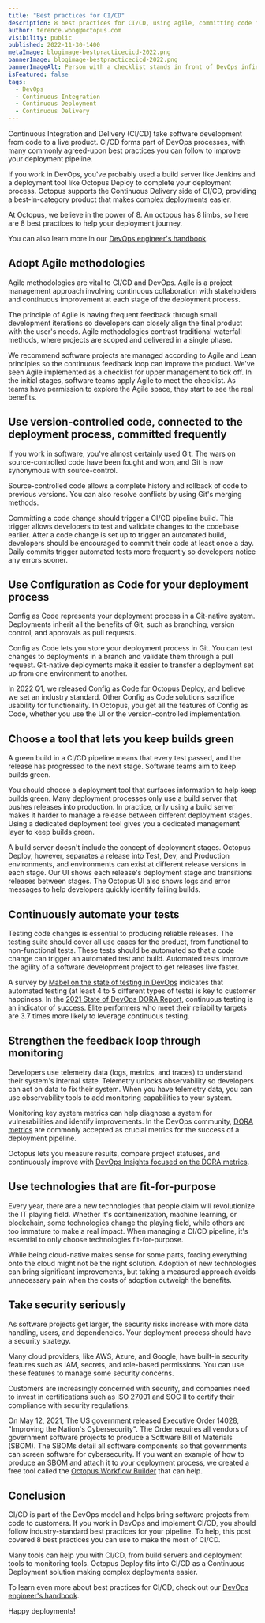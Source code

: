 ```yaml
---
title: "Best practices for CI/CD"
description: 8 best practices for CI/CD, using agile, committing code frequently, using Config as Code, keeping builds green, automating your tests, using a feedback loop, and using fit for purpose technologies.
author: terence.wong@octopus.com
visibility: public
published: 2022-11-30-1400
metaImage: blogimage-bestpracticecicd-2022.png
bannerImage: blogimage-bestpracticecicd-2022.png
bannerImageAlt: Person with a checklist stands in front of DevOps infinity symbol.
isFeatured: false
tags:
  - DevOps
  - Continuous Integration
  - Continuous Deployment
  - Continuous Delivery
---
```


Continuous Integration and Delivery (CI/CD) take software development from code to a live product. CI/CD forms part of DevOps processes, with many commonly agreed-upon best practices you can follow to improve your deployment pipeline. 

If you work in DevOps, you've probably used a build server like Jenkins and a deployment tool like Octopus Deploy to complete your deployment process. Octopus supports the Continuous Delivery side of CI/CD, providing a best-in-category product that makes complex deployments easier. 

At Octopus, we believe in the power of 8. An octopus has 8 limbs, so here are 8 best practices to help your deployment journey.

You can also learn more in our [DevOps engineer's handbook](https://octopus.com/devops/).

## Adopt Agile methodologies

Agile methodologies are vital to CI/CD and DevOps. Agile is a project management approach involving continuous collaboration with stakeholders and continuous improvement at each stage of the deployment process. 

The principle of Agile is having frequent feedback through small development iterations so developers can closely align the final product with the user's needs. Agile methodologies contrast traditional waterfall methods, where projects are scoped and delivered in a single phase.

We recommend software projects are managed according to Agile and Lean principles so the continuous feedback loop can improve the product. We've seen Agile implemented as a checklist for upper management to tick off. In the initial stages, software teams apply Agile to meet the checklist. As teams have permission to explore the Agile space, they start to see the real benefits.

## Use version-controlled code, connected to the deployment process, committed frequently

If you work in software, you've almost certainly used Git. The wars on source-controlled code have been fought and won, and Git is now synonymous with source-control. 

Source-controlled code allows a complete history and rollback of code to previous versions. You can also resolve conflicts by using Git's merging methods.

Committing a code change should trigger a CI/CD pipeline build. This trigger allows developers to test and validate changes to the codebase earlier. After a code change is set up to trigger an automated build,  developers should be encouraged to commit their code at least once a day. Daily commits trigger automated tests more frequently so developers notice any errors sooner.

## Use Configuration as Code for your deployment process

Config as Code represents your deployment process in a Git-native system. Deployments inherit all the benefits of Git, such as branching, version control, and approvals as pull requests. 

Config as Code lets you store your deployment process in Git. You can test changes to deployments in a branch and validate them through a pull request. Git-native deployments make it easier to transfer a deployment set up from one environment to another.

In 2022 Q1, we released [Config as Code for Octopus Deploy](https://octopus.com/blog/octopus-release-2022-q1), and believe we set an industry standard. Other Config as Code solutions sacrifice usability for functionality. In Octopus, you get all the features of Config as Code, whether you use the UI or the version-controlled implementation.

## Choose a tool that lets you keep builds green

A green build in a CI/CD pipeline means that every test passed, and the release has progressed to the next stage. Software teams aim to keep builds green. 

You should choose a deployment tool that surfaces information to help keep builds green. Many deployment processes only use a build server that pushes releases into production. In practice, only using a build server makes it harder to manage a release between different deployment stages. Using a dedicated deployment tool gives you a dedicated management layer to keep builds green.

A build server doesn't include the concept of deployment stages. Octopus Deploy, however, separates a release into Test, Dev, and Production environments, and environments can exist at different release versions in each stage. Our UI shows each release's deployment stage and transitions releases between stages. The Octopus UI also shows logs and error messages to help developers quickly identify failing builds.

## Continuously automate your tests

Testing code changes is essential to producing reliable releases. The testing suite should cover all use cases for the product, from functional to non-functional tests. These tests should be automated so that a code change can trigger an automated test and build. Automated tests improve the agility of a software development project to get releases live faster.

A survey by [Mabel on the state of testing in DevOps](https://www.dropbox.com/s/nnagymzdcnoswc6/Benchmark-Report-State-of-Testing-in-DevOps.pdf?dl=0) indicates that automated testing (at least 4 to 5 different types of tests) is key to customer happiness. In the [2021 State of DevOps DORA Report](https://www.dropbox.com/s/xycst8qsxnpsieu/state-of-devops-2021.pdf?dl=0), continuous testing is an indicator of success. Elite performers who meet their reliability targets are 3.7 times more likely to leverage continuous testing.

## Strengthen the feedback loop through monitoring

Developers use telemetry data (logs, metrics, and traces) to understand their system's internal state. Telemetry unlocks observability so developers can act on data to fix their system. When you have telemetry data, you can use observability tools to add monitoring capabilities to your system.

Monitoring key system metrics can help diagnose a system for vulnerabilities and identify improvements. In the DevOps community, [DORA metrics](https://cloud.google.com/blog/products/devops-sre/using-the-four-keys-to-measure-your-devops-performance) are commonly accepted as crucial metrics for the success of a deployment pipeline. 

Octopus lets you measure results, compare project statuses, and continuously improve with [DevOps Insights focused on the DORA metrics](https://octopus.com/docs/insights).

## Use technologies that are fit-for-purpose

Every year, there are a new technologies that people claim will revolutionize the IT playing field. Whether it's containerization, machine learning, or blockchain, some technologies change the playing field, while others are too immature to make a real impact. When managing a CI/CD pipeline, it's essential to only choose technologies fit-for-purpose. 

While being cloud-native makes sense for some parts, forcing everything onto the cloud might not be the right solution. Adoption of new technologies can bring significant improvements, but taking a measured approach avoids unnecessary pain when the costs of adoption outweigh the benefits.

## Take security seriously

As software projects get larger, the security risks increase with more data handling, users, and dependencies. Your deployment process should have a security strategy. 

Many cloud providers, like AWS, Azure, and Google, have built-in security features such as IAM, secrets, and role-based permissions. You can use these features to manage some security concerns. 

Customers are increasingly concerned with security, and companies need to invest in certifications such as ISO 27001 and SOC II to certify their compliance with security regulations.

On May 12, 2021, The US government released Executive Order 14028, "Improving the Nation's Cybersecurity". The Order requires all vendors of government software projects to produce a Software Bill of Materials (SBOM). The SBOMs detail all software components so that governments can screen software for cybersecurity. If you want an example of how to produce an [SBOM](https://octopus.com/blog/what-are-sboms) and attach it to your deployment process, we created a free tool called the [Octopus Workflow Builder](https://octopusworkflowbuilder.octopus.com/#/) that can help.

## Conclusion

CI/CD is part of the DevOps model and helps bring software projects from code to customers. If you work in DevOps and implement CI/CD, you should follow industry-standard best practices for your pipeline. To help, this post covered 8 best practices you can use to make the most of CI/CD. 

Many tools can help you with CI/CD, from build servers and deployment tools to monitoring tools. Octopus Deploy fits into CI/CD as a Continuous Deployment solution making complex deployments easier.

To learn even more about best practices for CI/CD, check out our [DevOps engineer's handbook](https://octopus.com/devops/).

Happy deployments!
